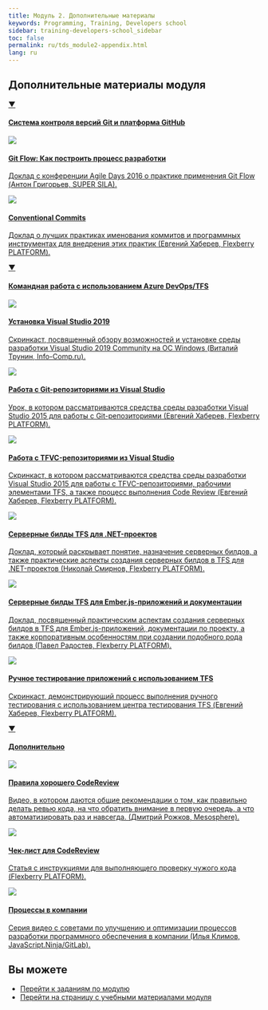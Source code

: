 ```yaml
---
title: Модуль 2. Дополнительные материалы
keywords: Programming, Training, Developers school
sidebar: training-developers-school_sidebar
toc: false
permalink: ru/tds_module2-appendix.html
lang: ru
---
```


## Дополнительные материалы модуля

<div class="panel-group">
    <div class="panel panel-default">
        <div class="panel-heading">
            <a class="pull-right spoiler-push" data-toggle="collapse" href="#collapse1">&#9660;</a>
            <h4 class="panel-title">
                <a data-toggle="collapse" href="#collapse1">
                Система контроля версий Git и платформа GitHub</a>
            </h4>
        </div>
        <div id="collapse1" class="panel-collapse collapse in">
            <div class="panel-body">
                <div class="row items">
                    <div class="col-sm-6 col-md-4 portfolio-item">
                        <a href="{{ 'https://www.youtube.com/watch?v=rC6varfUhCo' | relative_url }}" class="portfolio-link" target="_blank">
                            <div class="img-wrapper">
                                <img src="{{ "/images/pages/trainings/developers-school/module2/git-flow-process.jpg" | relative_url}}" class="products-img">
                            </div>
                            <h4><span class="item-head">Git Flow: Как построить процесс разработки</span></h4>
                            <p>Доклад с конференции Agile Days 2016 о практике применения Git Flow (Антон Григорьев, SUPER SILA).</p>
                        </a>
                    </div>
                    <div class="col-sm-6 col-md-4 portfolio-item">
                        <a href="{{ 'https://youtu.be/wQAjp-lw8FI' | relative_url }}" class="portfolio-link" target="_blank">
                            <div class="img-wrapper">
                                <img src="{{ "/images/pages/trainings/developers-school/module2/conventional-commits.jpg" | relative_url}}" class="products-img">
                            </div>
                            <h4><span class="item-head">Conventional Commits</span></h4>
                            <p>Доклад о лучших практиках именования коммитов и программных инструментах для внедрения этих практик (Евгений Хаберев, Flexberry PLATFORM).</p>
                        </a>
                    </div>
                </div>
            </div>
        </div>
    </div>
</div>

<div class="panel-group">
    <div class="panel panel-default">
        <div class="panel-heading">
            <a class="pull-right spoiler-push" data-toggle="collapse" href="#collapse2">&#9660;</a>
            <h4 class="panel-title">
                <a data-toggle="collapse" href="#collapse2">
                Командная работа с использованием Azure DevOps&sol;TFS</a>
            </h4>
        </div>
        <div id="collapse2" class="panel-collapse collapse in">
            <div class="panel-body">
                <div class="row items">
                    <div class="col-sm-6 col-md-4 portfolio-item">
                        <a href="{{ 'https://www.youtube.com/watch?v=FljfXrxgAmM' | relative_url }}" class="portfolio-link" target="_blank">
                            <div class="img-wrapper">
                                <img src="{{ "/images/pages/trainings/developers-school/module2/vs-2019-install.jpg" | relative_url}}" class="products-img">
                            </div>
                            <h4><span class="item-head">Установка Visual Studio 2019</span></h4>
                            <p>Скринкаст, посвященный обзору возможностей и установке среды разработки Visual Studio 2019 Community на ОС Windows (Виталий Трунин, Info-Comp.ru).</p>
                        </a>
                    </div>
                    <div class="col-sm-6 col-md-4 portfolio-item">
                        <a href="{{ 'https://www.youtube.com/watch?v=rS8B8T3Crz8' | relative_url }}" class="portfolio-link" target="_blank">
                            <div class="img-wrapper">
                                <img src="{{ "/images/pages/trainings/developers-school/module2/git-from-vs.jpg" | relative_url}}" class="products-img">
                            </div>
                            <h4><span class="item-head">Работа с Git-репозиториями из Visual Studio</span></h4>
                            <p>Урок, в котором рассматриваются средства среды разработки Visual Studio 2015 для работы с Git-репозиториями (Евгений Хаберев, Flexberry PLATFORM).</p>
                        </a>
                    </div>
                    <div class="col-sm-6 col-md-4 portfolio-item">
                        <a href="{{ 'https://www.youtube.com/watch?v=Pzu93rnaGrA' | relative_url }}" class="portfolio-link" target="_blank">
                            <div class="img-wrapper">
                                <img src="{{ "/images/pages/trainings/developers-school/module2/tfvc-from-vs.jpg" | relative_url}}" class="products-img">
                            </div>
                            <h4><span class="item-head">Работа с TFVC-репозиториями из Visual Studio</span></h4>
                            <p>Скринкаст, в котором рассматриваются средства среды разработки Visual Studio 2015 для работы с TFVC-репозиториями, рабочими элементами TFS, а также процесс выполнения Code Review (Евгений Хаберев, Flexberry PLATFORM).</p>
                        </a>
                    </div>
                </div>
                <div class="row items">
                    <div class="col-sm-6 col-md-4 portfolio-item">
                        <a href="{{ 'https://www.youtube.com/watch?v=3p2XgNDrL6Y' | relative_url }}" class="portfolio-link" target="_blank">
                            <div class="img-wrapper">
                                <img src="{{ "/images/pages/trainings/developers-school/module2/tfs-builds-dot-net.jpg" | relative_url}}" class="products-img">
                            </div>
                            <h4><span class="item-head">Серверные билды TFS для .NET-проектов</span></h4>
                            <p>Доклад, который раскрывает понятие, назначение серверных билдов, а также практические аспекты создания серверных билдов в TFS для .NET-проектов (Николай Смирнов, Flexberry PLATFORM).</p>
                        </a>
                    </div>
                    <div class="col-sm-6 col-md-4 portfolio-item">
                        <a href="{{ 'https://www.youtube.com/watch?v=6Gpq3r9YZC8' | relative_url }}" class="portfolio-link" target="_blank">
                            <div class="img-wrapper">
                                <img src="{{ "/images/pages/trainings/developers-school/module2/tfs-builds-ember.jpg" | relative_url}}" class="products-img">
                            </div>
                            <h4><span class="item-head">Серверные билды TFS для Ember.js-приложений и документации</span></h4>
                            <p>Доклад, посвященный практическим аспектам создания серверных билдов в TFS для Ember.js-приложений, документации по проекту, а также корпоративным особенностям при создании подобного рода билдов (Павел Радостев, Flexberry PLATFORM).</p>
                        </a>
                    </div>
                    <div class="col-sm-6 col-md-4 portfolio-item">
                        <a href="{{ 'https://www.youtube.com/watch?v=AtJT9mI_fKk' | relative_url }}" class="portfolio-link" target="_blank">
                            <div class="img-wrapper">
                                <img src="{{ "/images/pages/trainings/developers-school/module2/manual-testing-tfs.jpg" | relative_url}}" class="products-img">
                            </div>
                            <h4><span class="item-head">Ручное тестирование приложений с использованием TFS</span></h4>
                            <p>Скринкаст, демонстрирующий процесс выполнения ручного тестирования с использованием центра тестирования TFS (Евгений Хаберев, Flexberry PLATFORM).</p>
                        </a>
                    </div>
                </div>
            </div>
        </div>
    </div>
</div>

<div class="panel-group">
    <div class="panel panel-default">
        <div class="panel-heading">
            <a class="pull-right spoiler-push" data-toggle="collapse" href="#collapse3">&#9660;</a>
            <h4 class="panel-title">
                <a data-toggle="collapse" href="#collapse3">
                Дополнительно</a>
            </h4>
        </div>
        <div id="collapse3" class="panel-collapse collapse in">
            <div class="panel-body">
                <div class="row items">
                    <div class="col-sm-6 col-md-4 portfolio-item">
                        <a href="{{ 'https://www.youtube.com/watch?v=gclusz3HtDA' | relative_url }}" class="portfolio-link" target="_blank">
                            <div class="img-wrapper">
                                <img src="{{ "/images/pages/trainings/developers-school/module2/codereview-rules.jpg" | relative_url}}" class="products-img">
                            </div>
                            <h4><span class="item-head">Правила хорошего CodeReview</span></h4>
                            <p>Видео, в котором даются общие рекомендации о том, как правильно делать ревью кода, на что обратить внимание в первую очередь, а что автоматизировать раз и навсегда. (Дмитрий Рожков, Mesosphere).</p>
                        </a>
                    </div>
                    <div class="col-sm-6 col-md-4 portfolio-item">
                        <a href="{{ 'https://flexberry.github.io/ru/fp_code-review-check-list.html' | relative_url }}" class="portfolio-link" target="_blank">
                            <div class="img-wrapper">
                                <img src="{{ "/images/pages/trainings/developers-school/module2/codereview-check-list.jpg" | relative_url}}" class="products-img">
                            </div>
                            <h4><span class="item-head">Чек-лист для CodeReview</span></h4>
                            <p>Статья с инструкциями для выполняющего проверку чужого кода (Flexberry PLATFORM).</p>
                        </a>
                    </div>
                    <div class="col-sm-6 col-md-4 portfolio-item">
                        <a href="{{ 'https://www.youtube.com/playlist?list=PLvTBThJr861wi883RKRkoPSQe9J3yf4dE' | relative_url }}" class="portfolio-link" target="_blank">
                            <div class="img-wrapper">
                                <img src="{{ "/images/pages/trainings/developers-school/module2/processes-in-company.jpg" | relative_url}}" class="products-img">
                            </div>
                            <h4><span class="item-head">Процессы в компании</span></h4>
                            <p>Серия видео с советами по улучшению и оптимизации процессов разработки программного обеспечения в компании (Илья Климов, JavaScript.Ninja/GitLab).</p>
                        </a>
                    </div>
                </div>
            </div>
        </div>
    </div>
</div>

## Вы можете

- [Перейти к заданиям по модулю](tds_module2-tasks.html) <i class="fa fa-arrow-right" aria-hidden="true"></i>
- <i class="fa fa-arrow-left" aria-hidden="true"></i> [Перейти на страницу с учебными материалами модуля](tds_module2-learn.html)
